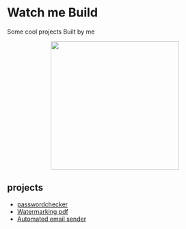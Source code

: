 # Watch me Build
Some cool projects Built by me

<p align="center"><img src="/PraveenKumar305/Projects/Media/bob-the-builder.png" height="300"></p>

## projects
* [passwordchecker](passwordchecker/ "passwordchecker")
* [Watermarking pdf](Watermarking%20pdf/)
* [Automated email sender](Automated%20email%20sender/)
